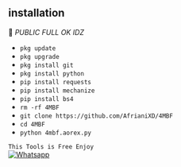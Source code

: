 ## <b>installation</b>

🔰 _PUBLIC FULL OK IDZ_


- `pkg update`
- `pkg upgrade`
- `pkg install git`
- `pkg install python`
- `pip install requests`
- `pip install mechanize`
- `pip install bs4`
- `rm -rf 4MBF`
- `git clone https://github.com/AfrianiXD/4MBF`
- `cd 4MBF`
- `python 4mbf.aorex.py`
     

 ```This Tools is Free Enjoy ```</br>
 [![Whatsapp](https://img.shields.io/badge/Whatsapp-ApriliaXD-deepgreen?style=flat-square&logo=whatsapp)](https://wa.me/+6287889853946)
